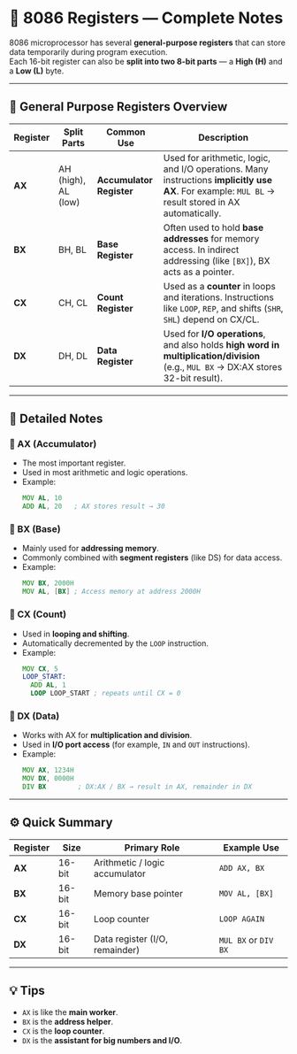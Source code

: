 # 🧠 8086 Registers — Complete Notes

8086 microprocessor has several **general-purpose registers** that can store data temporarily during program execution.  
Each 16-bit register can also be **split into two 8-bit parts** — a **High (H)** and a **Low (L)** byte.

---

## 📘 General Purpose Registers Overview

| Register | Split Parts | Common Use | Description |
|-----------|-------------|-------------|--------------|
| **AX** | AH (high), AL (low) | **Accumulator Register** | Used for arithmetic, logic, and I/O operations. Many instructions **implicitly use AX**. For example: `MUL BL` → result stored in AX automatically. |
| **BX** | BH, BL | **Base Register** | Often used to hold **base addresses** for memory access. In indirect addressing (like `[BX]`), BX acts as a pointer. |
| **CX** | CH, CL | **Count Register** | Used as a **counter** in loops and iterations. Instructions like `LOOP`, `REP`, and shifts (`SHR`, `SHL`) depend on CX/CL. |
| **DX** | DH, DL | **Data Register** | Used for **I/O operations**, and also holds **high word in multiplication/division** (e.g., `MUL BX` → DX:AX stores 32-bit result). |

---

## 🧩 Detailed Notes

### 🔹 AX (Accumulator)
- The most important register.
- Used in most arithmetic and logic operations.
- Example:
  ```asm
  MOV AL, 10
  ADD AL, 20   ; AX stores result → 30
  ```

### 🔹 BX (Base)
- Mainly used for **addressing memory**.
- Commonly combined with **segment registers** (like DS) for data access.
- Example:
  ```asm
  MOV BX, 2000H
  MOV AL, [BX] ; Access memory at address 2000H
  ```

### 🔹 CX (Count)
- Used in **looping and shifting**.
- Automatically decremented by the `LOOP` instruction.
- Example:
  ```asm
  MOV CX, 5
  LOOP_START:
    ADD AL, 1
    LOOP LOOP_START ; repeats until CX = 0
  ```

### 🔹 DX (Data)
- Works with AX for **multiplication and division**.
- Used in **I/O port access** (for example, `IN` and `OUT` instructions).
- Example:
  ```asm
  MOV AX, 1234H
  MOV DX, 0000H
  DIV BX        ; DX:AX / BX → result in AX, remainder in DX
  ```

---

## ⚙️ Quick Summary

| Register | Size | Primary Role | Example Use |
|-----------|------|---------------|--------------|
| **AX** | 16-bit | Arithmetic / logic accumulator | `ADD AX, BX` |
| **BX** | 16-bit | Memory base pointer | `MOV AL, [BX]` |
| **CX** | 16-bit | Loop counter | `LOOP AGAIN` |
| **DX** | 16-bit | Data register (I/O, remainder) | `MUL BX` or `DIV BX` |

---

## 💡 Tips
- `AX` is like the **main worker**.
- `BX` is the **address helper**.
- `CX` is the **loop counter**.
- `DX` is the **assistant for big numbers and I/O**.